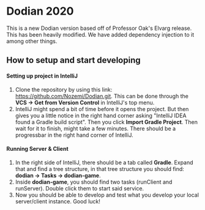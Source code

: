 # Dodian 2020
This is a new Dodian version based off of Professor Oak's Elvarg release. This has been heavily modified. We have added dependency injection to it among other things.


## How to setup and start developing

#### Setting up project in IntelliJ
1. Clone the repository by using this link: https://github.com/Nozemi/Dodian.git. This can be done through the **VCS -> Get from Version Control** in IntelliJ's top menu.
2. IntelliJ might spend a bit of time before it opens the project. But then gives you a little notice in the right hand corner asking "IntelliJ IDEA found a Gradle build script". Then you click **Import Gradle Project**. Then wait for it to finish, might take a few minutes. There should be a progressbar in the right hand corner of IntelliJ.

#### Running Server & Client
1. In the right side of IntelliJ, there should be a tab called **Gradle**. Expand that and find a tree structure, in that tree structure you should find: **dodian -> Tasks -> dodian-game**.
2. Inside **dodian-game**, you should find two tasks (runClient and runServer). Double click them to start said service.
3. Now you should be able to develop and test what you develop your local server/client instance. Good luck!